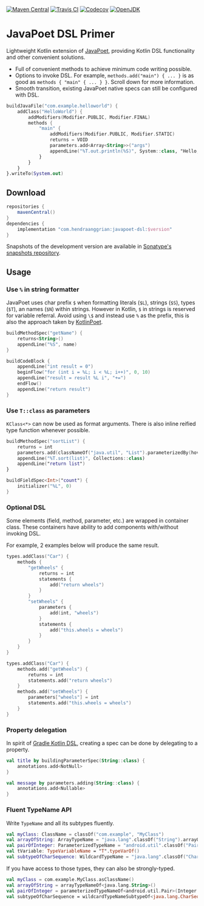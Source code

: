 [![Maven Central](https://img.shields.io/maven-central/v/com.hendraanggrian/javapoet-dsl)](https://search.maven.org/artifact/com.hendraanggrian/javapoet-dsl/)
[![Travis CI](https://img.shields.io/travis/com/hendraanggrian/javapoet-dsl)](https://travis-ci.com/github/hendraanggrian/javapoet-dsl/)
[![Codecov](https://img.shields.io/codecov/c/github/hendraanggrian/javapoet-dsl)](https://app.codecov.io/gh/hendraanggrian/javapoet-dsl/)
[![OpenJDK](https://img.shields.io/badge/jdk-1.8+-informational)](https://openjdk.java.net/projects/jdk8/)

# JavaPoet DSL Primer

Lightweight Kotlin extension of [JavaPoet](https://github.com/square/javapoet/),
providing Kotlin DSL functionality and other convenient solutions.

- Full of convenient methods to achieve minimum code writing possible.
- Options to invoke DSL. For example, `methods.add("main") { ... }` is as good as `methods { "main" { ... } }`. Scroll down for more information.
- Smooth transition, existing JavaPoet native specs can still be configured with DSL.

```kotlin
buildJavaFile("com.example.helloworld") {
    addClass("HelloWorld") {
        addModifiers(Modifier.PUBLIC, Modifier.FINAL)
        methods {
            "main" {
                addModifiers(Modifier.PUBLIC, Modifier.STATIC)
                returns = VOID
                parameters.add<Array<String>>("args")
                appendLine("%T.out.println(%S)", System::class, "Hello, JavaPoet!")
            }
        }
    }
}.writeTo(System.out)
```

## Download

```gradle
repositories {
    mavenCentral()
}
dependencies {
    implementation "com.hendraanggrian:javapoet-dsl:$version"
}
```

Snapshots of the development version are available in [Sonatype's snapshots repository](https://s01.oss.sonatype.org/content/repositories/snapshots/).

## Usage

### Use `%` in string formatter

JavaPoet uses char prefix `$` when formatting literals (`$L`), strings (`$S`), types (`$T`), an names (`$N`) within strings.
However in Kotlin, `$` in strings is reserved for variable referral. Avoid using `\$` and instead use `%` as the prefix, this is also the approach taken by [KotlinPoet](https://github.com/square/kotlinpoet/).

```kotlin
buildMethodSpec("getName") {
    returns<String>()
    appendLine("%S", name)
}

buildCodeBlock {
    appendLine("int result = 0")
    beginFlow("for (int i = %L; i < %L; i++)", 0, 10)
    appendLine("result = result %L i", "+=")
    endFlow()
    appendLine("return result")
}
```

### Use `T::class` as parameters

`KClass<*>` can now be used as format arguments. There is also inline reified type function whenever possible.

```kotlin
buildMethodSpec("sortList") {
    returns = int
    parameters.add(classNameOf("java.util", "List").parameterizedBy(hoverboard), "list")
    appendLine("%T.sort(list)", Collections::class)
    appendLine("return list")
}

buildFieldSpec<Int>("count") {
    initializer("%L", 0)
}
```

### Optional DSL

Some elements (field, method, parameter, etc.) are wrapped in container class. These containers have ability to add components with/without invoking DSL.

For example, 2 examples below will produce the same result.

```kotlin
types.addClass("Car") {
    methods {
        "getWheels" {
            returns = int
            statements {
                add("return wheels")
            }
        }
        "setWheels" {
            parameters {
                add(int, "wheels")
            }
            statements {
                add("this.wheels = wheels")
            }
        }
    }
}

types.addClass("Car") {
    methods.add("getWheels") {
        returns = int
        statements.add("return wheels")
    }
    methods.add("setWheels") {
        parameters["wheels"] = int
        statements.add("this.wheels = wheels")
    }
}
```

### Property delegation

In spirit of [Gradle Kotlin DSL](https://docs.gradle.org/current/userguide/kotlin_dsl.html#using_kotlin_delegated_properties), creating a spec can be done by delegating to a property.

```kotlin
val title by buildingParameterSpec(String::class) {
    annotations.add<NotNull>
}

val message by parameters.adding(String::class) {
    annotations.add<Nullable>
}
```

### Fluent TypeName API

Write `TypeName` and all its subtypes fluently.

```kotlin
val myClass: ClassName = classOf("com.example", "MyClass")
val arrayOfString: ArrayTypeName = "java.lang".classOf("String").arrayOf()
val pairOfInteger: ParameterizedTypeName = "android.util".classOf("Pair").parameterizedBy(Integer::class, Integer::class)
val tVariable: TypeVariableName = "T".typeVarOf()
val subtypeOfCharSequence: WildcardTypeName = "java.lang".classOf("CharSequence").subtypeOf()
```

If you have access to those types, they can also be strongly-typed.

```kotlin
val myClass = com.example.MyClass.asClassName()
val arrayOfString = arrayTypeNameOf<java.lang.String>()
val pairOfInteger = parameterizedTypeNameOf<android.util.Pair>(Integer::class, Integer::class)
val subtypeOfCharSequence = wildcardTypeNameSubtypeOf<java.lang.CharSequence>()
```
